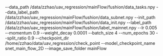 --data_path
/data/zzhao/uav_regression/mainFlow/fushion/data_tasks.npy
--data_label_path
/data/zzhao/uav_regression/mainFlow/fushion/data_subnet.npy
--init_path
/data/zzhao/uav_regression/mainFlow/fushion/data_init.npy
--label_path
/data/zzhao/uav_regression/mainFlow/fushion/label_mainnet.npy
--lr
0.005
--momentum
0.9
--weight_decay
0.0001
--batch_size
4
--num_epochs
30
--split_ratio
0.9
--checkpoint_dir
/home/zzhao/data/uav_regression/check_point
--model_checkpoint_name
snet_main_flow_2D
--image_save_folder
mainFlow